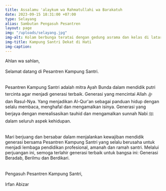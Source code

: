 ```yaml
---
title: Assalamu 'alaykum wa Rahmatullahi wa Barakatuh
date: 2023-09-15 18:31:00 +07:00
type: Selayang
alias: Sambutan Pengasuh Pesantren
layout: page
img: "/uploads/selayang.jpg"
img-alt: Kolam berbunga teratai dengan gedung asrama dan kelas di latar belakang.
img-title: Kampung Santri Dekat di Hati
img-caption: 
---
```

Ahlan wa sahlan,<br/>   
Selamat datang di Pesantren Kampung Santri.<br/>   
<br/>
Pesantren Kampung Santri adalah mitra Ayah Bunda dalam mendidik putri tercinta agar menjadi generasi terbaik. Generasi yang mencintai Allah &#65019; dan Rasul-Nya. Yang menjadikan Al-Qur'an sebagai panduan hidup dengan selalu membaca, menghafal dan mengamalkan isinya. Generasi yang berjaya dengan merealisasikan tauhid dan mengamalkan sunnah Nabi &#65018; dalam seluruh aspek kehidupan.<br/>   
<br/>
Mari berjuang dan bersabar dalam menjalankan kewajiban mendidik generasi bersama Pesantren Kampung Santri yang selalu berusaha untuk menjadi lembaga pendidikan profesional, amanah dan ramah santri. Melalui perjuangan ini, semoga terlahir generasi terbaik untuk bangsa ini: Generasi Beradab, Berilmu dan Berdikari.<br/>   
<br/>
Pengasuh Pesantren Kampung Santri,<br/>   
Irfan Abizar